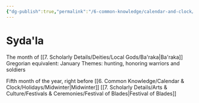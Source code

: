```yaml
---
{"dg-publish":true,"permalink":"/6-common-knowledge/calendar-and-clock/months/syda-la/","noteIcon":""}
---
```


# Syda'la

The month of [[7. Scholarly Details/Deities/Local Gods/Ba'raka\|Ba'raka]] 
Gregorian equivalent: January
Themes: hunting, honoring warriors and soldiers

Fifth month of the year, right before [[6. Common Knowledge/Calendar & Clock/Holidays/Midwinter\|Midwinter]]
[[7. Scholarly Details/Arts & Culture/Festivals & Ceremonies/Festival of Blades\|Festival of Blades]] 